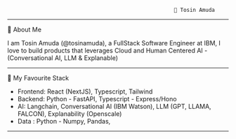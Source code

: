                                                          👋 Tosin Amuda 
                      
--------------------------------------------------------------------------------------------------------------------------------------------------------------------
                      
💬 About Me

I am Tosin Amuda (@tosinamuda), a FullStack Software Engineer at IBM, I love to build products that leverages Cloud and Human Centered AI - (Conversational AI, LLM & Explanable)

 -------------------------------------------------------------------------------------------------------------------------------------------------------------------

👯 My Favourite Stack
- Frontend: React (NextJS), Typescript, Tailwind
- Backend: Python - FastAPI, Typescript - Express/Hono
- AI: Langchain, Conversational AI (IBM Watson), LLM (GPT, LLAMA, FALCON), Explanability (Openscale)
- Data : Python - Numpy, Pandas, 

 -------------------------------------------------------------------------------------------------------------------------------------------------------------------

